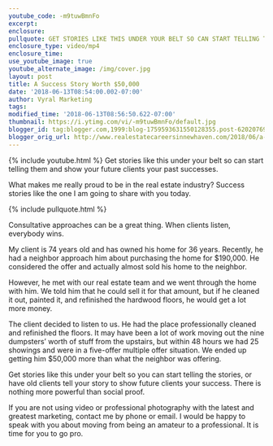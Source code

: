 ```yaml
---
youtube_code: -m9tuwBmnFo
excerpt:
enclosure:
pullquote: GET STORIES LIKE THIS UNDER YOUR BELT SO CAN START TELLING THEM AND SHOW YOUR FUTURE CLIENTS YOUR PAST SUCCESSES.
enclosure_type: video/mp4
enclosure_time:
use_youtube_image: true
youtube_alternate_image: /img/cover.jpg
layout: post
title: A Success Story Worth $50,000
date: '2018-06-13T08:54:00.002-07:00'
author: Vyral Marketing
tags:
modified_time: '2018-06-13T08:56:50.622-07:00'
thumbnail: https://i.ytimg.com/vi/-m9tuwBmnFo/default.jpg
blogger_id: tag:blogger.com,1999:blog-1759593631550128355.post-6202076957436931989
blogger_orig_url: http://www.realestatecareersinnewhaven.com/2018/06/a-success-story-worth-50000.html
---
```

{% include youtube.html %}
Get stories like this under your belt so can start telling them and show your future clients your past successes.

What makes me really proud to be in the real estate industry? Success stories like the one I am going to share with you today.

{% include pullquote.html %}

Consultative approaches can be a great thing. When clients listen, everybody wins.

My client is 74 years old and has owned his home for 36 years. Recently, he had a neighbor approach him about purchasing the home for $190,000. He considered the offer and actually almost sold his home to the neighbor.

However, he met with our real estate team and we went through the home with him. We told him that he could sell it for that amount, but if he cleaned it out, painted it, and refinished the hardwood floors, he would get a lot more money.

The client decided to listen to us. He had the place professionally cleaned and refinished the floors. It may have been a lot of work moving out the nine dumpsters’ worth of stuff from the upstairs, but within 48 hours we had 25 showings and were in a five-offer multiple offer situation. We ended up getting him $50,000 more than what the neighbor was offering.

Get stories like this under your belt so you can start telling the stories, or have old clients tell your story to show future clients your success. There is nothing more powerful than social proof.

If you are not using video or professional photography with the latest and greatest marketing, contact me by phone or email. I would be happy to speak with you about moving from being an amateur to a professional. It is time for you to go pro.
